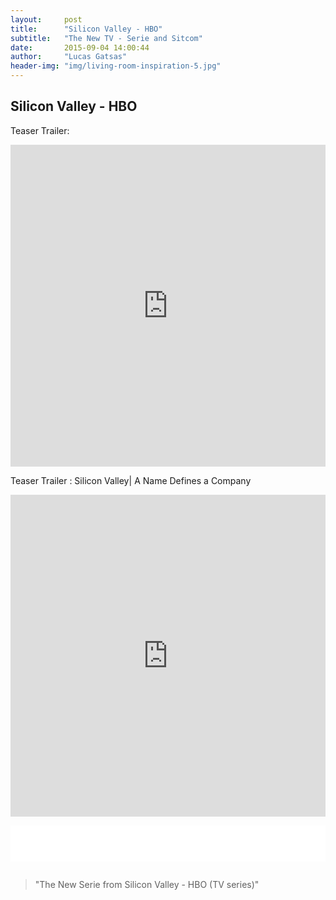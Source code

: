 ```yaml
---
layout:     post
title:      "Silicon Valley - HBO"
subtitle:   "The New TV - Serie and Sitcom"
date:       2015-09-04 14:00:44
author:     "Lucas Gatsas"
header-img: "img/living-room-inspiration-5.jpg"
---
```

<h2 class="section-heading"> Silicon Valley - HBO</h2>




Teaser Trailer: 

<iframe width="100%" height="515" src="https://www.youtube.com/embed/69V__a49xtw" frameborder="0" allowfullscreen></iframe>

<br>


Teaser Trailer : Silicon Valley| A Name Defines a Company

<iframe width="100%" height="515" src="https://www.youtube.com/embed/xrTVh13N35I" frameborder="0" allowfullscreen></iframe>


<div style="overflow:auto; height=200; width=100%;">
<pre style="color:black;background:white;"><pre>

</pre></pre></div>



<blockquote>
"The New Serie from Silicon Valley - HBO (TV series)"
</blockquote>

